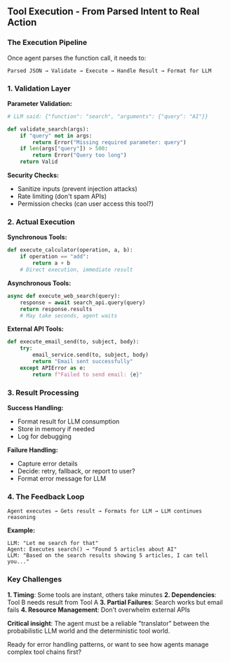## Tool Execution - From Parsed Intent to Real Action

### The Execution Pipeline

Once agent parses the function call, it needs to:

```
Parsed JSON → Validate → Execute → Handle Result → Format for LLM
```

### 1. Validation Layer

**Parameter Validation:**
```python
# LLM said: {"function": "search", "arguments": {"query": "AI"}}

def validate_search(args):
    if "query" not in args:
        return Error("Missing required parameter: query")
    if len(args["query"]) > 500:
        return Error("Query too long")
    return Valid
```

**Security Checks:**
- Sanitize inputs (prevent injection attacks)
- Rate limiting (don't spam APIs)
- Permission checks (can user access this tool?)

### 2. Actual Execution

**Synchronous Tools:**
```python
def execute_calculator(operation, a, b):
    if operation == "add":
        return a + b
    # Direct execution, immediate result
```

**Asynchronous Tools:**
```python
async def execute_web_search(query):
    response = await search_api.query(query)
    return response.results
    # May take seconds, agent waits
```

**External API Tools:**
```python
def execute_email_send(to, subject, body):
    try:
        email_service.send(to, subject, body)
        return "Email sent successfully"
    except APIError as e:
        return f"Failed to send email: {e}"
```

### 3. Result Processing

**Success Handling:**
- Format result for LLM consumption
- Store in memory if needed
- Log for debugging

**Failure Handling:**
- Capture error details
- Decide: retry, fallback, or report to user?
- Format error message for LLM

### 4. The Feedback Loop

```
Agent executes → Gets result → Formats for LLM → LLM continues reasoning
```

**Example:**
```
LLM: "Let me search for that"
Agent: Executes search() → "Found 5 articles about AI"
LLM: "Based on the search results showing 5 articles, I can tell you..."
```

### Key Challenges

**1. Timing**: Some tools are instant, others take minutes
**2. Dependencies**: Tool B needs result from Tool A
**3. Partial Failures**: Search works but email fails
**4. Resource Management**: Don't overwhelm external APIs

**Critical insight**: The agent must be a reliable "translator" between the probabilistic LLM world and the deterministic tool world.

Ready for error handling patterns, or want to see how agents manage complex tool chains first?